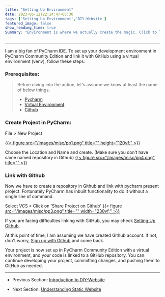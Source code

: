 ```yaml
---
title: "Setting Up Environment"
date: 2023-06-12T22:24:47+05:30
tags: ['Setting Up Environment','DIY-Website']
featured_image: false
show_reading_time: true
Summary: "Environment is where we actually create the magic. Click to learn the magic."
---
```

----
I am a big fan of PyCharm IDE. To set up your development environment in PyCharm Community Edition 
and link it with GitHub using a virtual environment (venv), follow these steps:

### Prerequisites:
> Before diving into the action, let's assume we know at least the name of below things.
> * [Pycharm](/post/misc/setup_pycharm/)
> * [Virtual Environment](/post/misc/setup_venv/)
> * [Github](/post/misc/setup_github/)


### Create Project in PyCharm:

File > New Project

[//]: # ({{< figure src="/images/misc/pp1.png" title="" height="120vf;" >}})
[{{< figure src="/images/misc/pp1.png" title="" height="120vf;" >}}](/images/misc/pp1.png)

 Choose the Location and Name and create. (Make sure you don't have same named repository in Github)
[{{< figure src="/images/misc/pp4.png" title="" >}}](/images/misc/pp4.png)

### Link with Github
Now we have to create a repository in Github and link with pycharm present project. 
Fortunately PyCharm has inbuilt functionality to do it without a single line of command.

Select VCS > Click on 'Share Project on Github'
[{{< figure src="/images/misc/pp3.png" title="" width="230vf;" >}}](/images/misc/pp3.png)

If you are facing difficulties linking with GitHub, you may check [Setting Up Github](/post/misc/setup_github/).

At this point of time, I am assuming we have created Github account. If not, don't worry, [Sign up with Github](https://github.com/signup) and come back.

Your project is now set up in PyCharm Community Edition with a virtual environment, and your code is linked to a GitHub repository. 
You can continue developing your project, committing changes, and pushing them to GitHub as needed.

___

* Previous Section: [Introduction to DIY-Website](/post/diy-website/intro/)

* Next Section: [Understanding Static Website](/post/diy-website/static_website/)